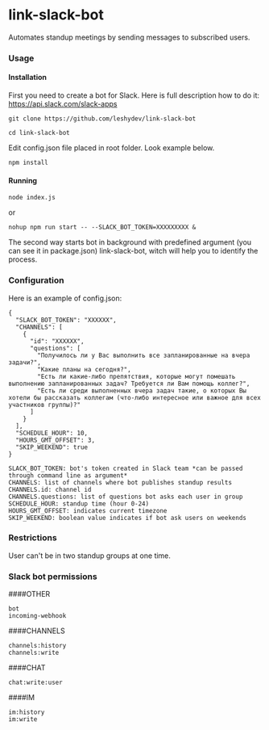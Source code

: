 # link-slack-bot
Automates standup meetings by sending messages to subscribed users.


### Usage
#### Installation
First you need to create a bot for Slack. Here is full description how to do it: https://api.slack.com/slack-apps

```code
git clone https://github.com/leshydev/link-slack-bot

cd link-slack-bot
```

Edit config.json file placed in root folder. Look example below.

```code
npm install
```
#### Running
```code
node index.js
```
or
```code
nohup npm run start -- --SLACK_BOT_TOKEN=XXXXXXXXX &
```
The second way starts bot in background with predefined argument (you can see it in package.json) link-slack-bot, witch will help you to identify the process.

### Configuration
Here is an example of config.json:
```code
{
  "SLACK_BOT_TOKEN": "XXXXXX",
  "CHANNELS": [
    {
      "id": "XXXXXX",
      "questions": [
        "Получилось ли у Вас выполнить все запланированные на вчера задачи?",
        "Какие планы на сегодня?",
        "Есть ли какие-либо препятствия, которые могут помешать выполнению запланированных задач? Требуется ли Вам помощь коллег?",
        "Есть ли среди выполненных вчера задач такие, о которых Вы хотели бы рассказать коллегам (что-либо интересное или важное для всех участников группы)?"
      ]
    }
  ],
  "SCHEDULE_HOUR": 10,
  "HOURS_GMT_OFFSET": 3,
  "SKIP_WEEKEND": true
}
```

```code
SLACK_BOT_TOKEN: bot's token created in Slack team *can be passed through command line as argument*
CHANNELS: list of channels where bot publishes standup results
CHANNELS.id: channel id
CHANNELS.questions: list of questions bot asks each user in group
SCHEDULE_HOUR: standup time (hour 0-24)
HOURS_GMT_OFFSET: indicates current timezone
SKIP_WEEKEND: boolean value indicates if bot ask users on weekends
```
### Restrictions
User can't be in two standup groups at one time.
### Slack bot permissions
####OTHER
```code
bot
incoming-webhook
```
####CHANNELS
```code
channels:history
channels:write
```
####CHAT
```code
chat:write:user
```
####IM
```code
im:history
im:write
```
